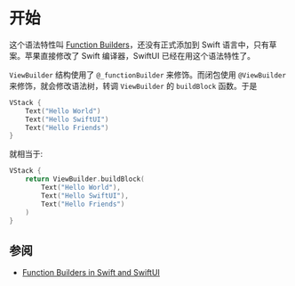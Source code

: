 # 开始

这个语法特性叫 [Function Builders](https://link.zhihu.com/?target=https%3A//github.com/apple/swift-evolution/blob/9992cf3c11c2d5e0ea20bee98657d93902d5b174/proposals/XXXX-function-builders.md)，还没有正式添加到 Swift 语言中，只有草案。苹果直接修改了 Swift 编译器，SwiftUI 已经在用这个语法特性了。


`ViewBuilder` 结构使用了 `@_functionBuilder` 来修饰。而闭包使用 `@ViewBuilder` 来修饰，就会修改语法树，转调 `ViewBuilder` 的 `buildBlock` 函数。于是

```swift
VStack {
    Text("Hello World")
    Text("Hello SwiftUI")
    Text("Hello Friends")
}
```

就相当于:

```swift
VStack {
    return ViewBuilder.buildBlock(
        Text("Hello World"), 
        Text("Hello SwiftUI"),
        Text("Hello Friends")
    )
}
```

## 参阅

* [Function Builders in Swift and SwiftUI](https://www.vadimbulavin.com/swift-function-builders-swiftui-view-builder/)